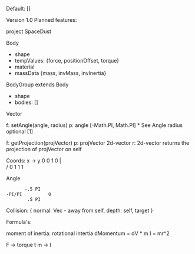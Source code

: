 Default: []


Version 1.0
Planned features:


project SpaceDust












Body
- shape 
- tempValues: {force, positionOffset, torque}
- material
- massData {mass, invMass, invInertia}


BodyGroup extends Body
- shape
- bodies: []










Vector

f: 	setAngle(angle, radius)
p: 	angle [-Math.PI, Math.PI]		* See Angle
	radius optional [1]

f: 	getProjection(projVector)
p:  projVector 2d-vector
r: 	2d-vector		returns the projection of projVector on self



Coords:
		x ->
	y	0 0		1 0
	|	
	\/	0 1		1 1


Angle
		
		   -.5 PI
	-PI/PI			0
			.5 PI










Collision: {
	normal: Vec - away from self,
	depth: 
	self,
	target
}














Formula's:

moment of inertia: rotational intertia
dMomentum = dV * m
I = mr^2


F -> torque t
m -> I